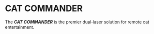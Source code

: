 # CAT COMMANDER

The __*CAT COMMANDER*__ is the premier dual-laser solution for remote cat entertainment.